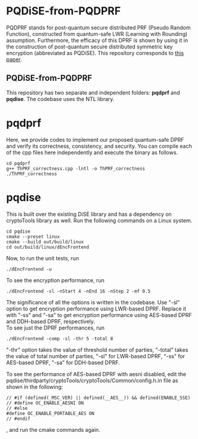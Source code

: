 # PQDiSE-from-PQDPRF
PQDPRF stands for post-quantum secure distributed PRF (Pseudo Random Function), constructed from quantum-safe LWR (Learning with Rounding) assumption. Furthermore, the efficacy of this DPRF is shown by using it in the construction of post-quantum secure distributed symmetric key encryption (abbreviated as PQDiSE). This repository corresponds to [this paper](https://eprint.iacr.org/2025/152.pdf). 

## PQDiSE-from-PQDPRF
This repository has two separate and independent folders: **pqdprf** and **pqdise**. The codebase uses the NTL library.<br/>
# pqdprf
Here, we provide codes to implement our proposed quantum-safe DPRF and verify its correctness, consistency, and security. You can compile each of the cpp files here independently and execute the binary as follows.
```
cd pqdprf
g++ ThPRF_correctness.cpp -lntl -o ThPRF_correctness
./ThPRF_correctness
```
# pqdise
This is built over the existing DiSE library and has a dependency on cryptoTools library as well. Run the following commands on a Linux system.
```
cd pqdise
cmake --preset linux
cmake --build out/build/linux
cd out/build/linux/dEncFrontend
```
Now, to run the unit tests, run
```
./dEncFrontend -u
```
To see the encryption performance, run
```
./dEncFrontend -sl -nStart 4 -nEnd 16 -nStep 2 -mf 0.5
```
The significance of all the options is written in the codebase. Use "-sl" option to get encryption performance using LWR-based DPRF. Replace it with "-ss" and "-sa" to get encryption performance using AES-based DPRF and DDH-based DPRF, respectively.<br/>
To see just the DPRF performances, run
```
./dEncFrontend -comp -sl -thr 5 -total 8
```
"-thr" option takes the value of threshold number of parties, "-total" takes the value of total number of parties, "-sl" for LWR-based DPRF, "-ss" for AES-based DPRF, "-sa" for DDH-based DPRF.

To see the performance of AES-based DPRF with aesni disabled, edit the pqdise/thirdparty/cryptoTools/cryptoTools/Common/config.h.in file as shown in the following:
```
// #if (defined(_MSC_VER) || defined(__AES__)) && defined(ENABLE_SSE)
// #define OC_ENABLE_AESNI ON
// #else
#define OC_ENABLE_PORTABLE_AES ON
// #endif
```
, and run the cmake commands again.
